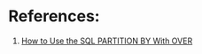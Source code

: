 
# References:

1. [How to Use the SQL PARTITION BY With OVER](https://learnsql.com//blog/partition-by-with-over-sql/?utm_source=newsletter&utm_medium=email&utm_campaign=newsletter-december-2023)